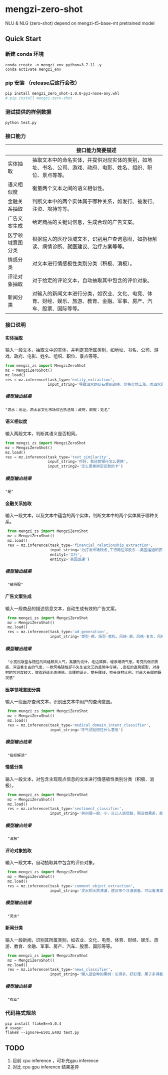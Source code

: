 # mengzi-zero-shot
NLU &amp; NLG (zero-shot) depend on mengzi-t5-base-mt pretrained model

## Quick Start
### 新建 conda 环境
```
conda create -n mengzi_env python=3.7.11 -y
conda activate mengzi_env
```

### pip 安装 （release后这行会改） 
```bash
pip install mengzi_zero_shot-1.0.0-py3-none-any.whl
# pip install mengzi-zero-shot
```

### 测试提供的样例数据
```
python test.py
```

### 接口能力

|                  | 接口能力简要描述                                             |
| ---------------- | ------------------------------------------------------------ |
| 实体抽取         | 抽取文本中的命名实体，并提供对应实体的类别，如地址、书名、公司、游戏、政府、电影、姓名、组织、职位、景点等等。 |
| 语义相似度       | 衡量两个文本之间的语义相似性。                                       | 
| 金融关系抽取     | 判断文本中的两个实体属于哪种关系，如发行、被发行、注资、增持等等。                           | 
| 广告文案生成     | 给定商品的关键词信息，生成合理的广告文案。                     | 
| 医学领域意图分类 | 根据输入的医疗领域文本，识别用户查询意图，如指标解读、病情诊断、就医建议、治疗方案等等。                         |
| 情感分类         | 对文本进行情感极性类别分类（积极、消极）。 | EPRSTMT   |
| 评论对象抽取         | 对于给定的评论文本，自动抽取其中包含的评价对象。                 | 
| 新闻分类         | 对输入的新闻文本进行分类，如农业、文化、电竞、体育、财经、娱乐、旅游、教育、金融、军事、房产、汽车、股票、国际等等。 | 



### 接口说明

#### 实体抽取

输入一段文本，抽取文中的实体，并判定其所属类别，如地址、书名、公司、游戏、政府、电影、姓名、组织、职位、景点等等。

```python
from mengzi_zs import MengziZeroShot
mz = MengziZeroShot()
mz.load()
res = mz.inference(task_type='entity_extraction', 
                   input_string='导致泗水的砭石受到追捧，价格突然上涨。而泗水县文化市场综合执法局颜鲲表示，根据监控')
```

##### 模型输出结果

```
"泗水：地址，泗水县文化市场综合执法局：政府，颜鲲：姓名"
```



#### 语义相似度

输入两段文本，判断其语义是否相同。

```python
from mengzi_zs import MengziZeroShot
mz = MengziZeroShot()
mz.load()
res = mz.inference(task_type='text_similarity', 
                   input_string='你好，我还款银行怎么更换',
                   input_string2='怎么更换绑定还款的卡')
```

##### 模型输出结果

```
"是"
```



#### 金融关系抽取

输入一段文本，以及文本中蕴含的两个实体，判断文本中的两个实体属于哪种关系。

```python
 from mengzi_zs import MengziZeroShot
 mz = MengziZeroShot()
 mz.load()
 res = mz.inference(task_type='financial_relationship_extraction', 
                    input_string='为打消市场顾虑,工行两位洋股东——美国运通和安联集团昨晚做出承诺,近期不会减持工行H股。',
                    entity1='工行',
                   	entity2='美国运通')
```

##### 模型输出结果

```
 "被持股"
```



#### 广告文案生成

输入一段商品的描述信息文本，自动生成有效的广告文案。

```python
 from mengzi_zs import MengziZeroShot
 mz = MengziZeroShot()
 mz.load()
 res = mz.inference(task_type='ad_generation', 
                    input_string='类型-裤，版型-宽松，风格-潮，风格-复古，风格-文艺，图案-复古，裤型-直筒裤，裤腰型-高腰，裤口-毛边')
```

##### 模型输出结果

```
 "小宽松版型与随性的风格颇具人气，高腰的设计，毛边裤脚，增添潮流气息。考究的做旧质感，洋溢着复古的气息，一款风格随性却不失复古文艺的直筒牛仔裤。,宽松的直筒版型，对身材的包容度较大，穿着舒适无束缚感。高腰的设计，提升腰线，拉长身材比例，打造大长腿的既视感"
```



#### 医学领域意图分类

输入一段医疗查询文本，识别出文本中用户的查询意图。

```python
 from mengzi_zs import MengziZeroShot
 mz = MengziZeroShot()
 mz.load()
 res = mz.inference(task_type='medical_domain_intent_classifier', 
                    input_string='呼气试验阳性什么意思')
```

##### 模型输出结果

```
 "指标解读"
```



#### 情感分类

输入一段文本，对包含主观观点信息的文本进行情感极性类别分类（积极、消极）。

```python
 from mengzi_zs import MengziZeroShot
 mz = MengziZeroShot()
 mz.load()
 res = mz.inference(task_type='sentiment_classifier', 
                    input_string='房间很一般，小，且让人感觉脏，隔音效果差，能听到走廊的人讲话，走廊光线昏暗，旁边没有什么可吃')
```

##### 模型输出结果

```
 "消极"
```



#### 评论对象抽取

输入一段文本，自动抽取其中包含的评价对象。

```python
 from mengzi_zs import MengziZeroShot
 mz = MengziZeroShot()
 mz.load()
 res = mz.inference(task_type='comment_object_extraction', 
                    input_string='灵水的水质清澈，建议带个浮潜装备，可以看清湖里的小鱼。')
```

##### 模型输出结果

```
 "灵水"
```





#### 新闻分类

输入一段新闻，识别其所属类别，如农业、文化、电竞、体育、财经、娱乐、旅游、教育、金融、军事、房产、汽车、股票、国际等等。

```python
 from mengzi_zs import MengziZeroShot
 mz = MengziZeroShot()
 mz.load()
 res = mz.inference(task_type='news_classifier', 
                    input_string='懒人适合种的果树：长得多、好打理，果子多得都得送邻居吃')
```

##### 模型输出结果

```
 "农业"
```


### 代码格式规范
```
pip install flake8==5.0.4
# usage: 
flake8 --ignore=E501,E402 test.py
```

## TODO
1. 目前 cpu inference ，可补充gpu inference
2. 对比 cpu gpu inference 结果差异

